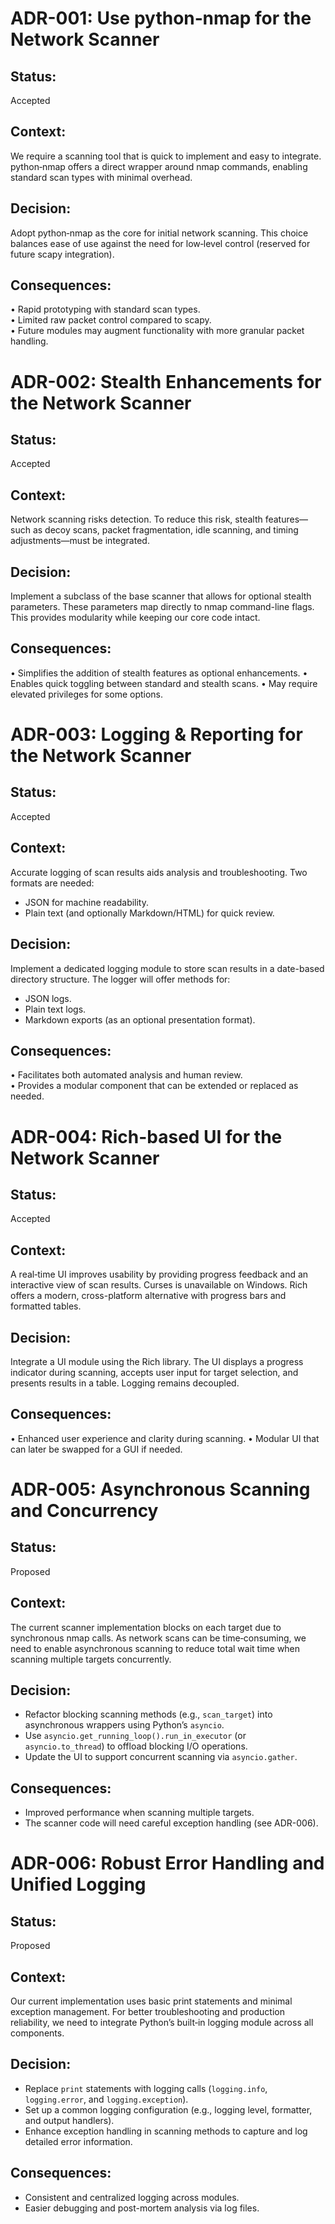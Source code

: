 # ADR-001: Use python‑nmap for the Network Scanner

## Status:
Accepted

## Context:
We require a scanning tool that is quick to implement and easy to integrate. python‑nmap offers a direct wrapper around nmap commands, enabling standard scan types with minimal overhead.

## Decision:
Adopt python‑nmap as the core for initial network scanning. This choice balances ease of use against the need for low‑level control (reserved for future scapy integration).

## Consequences:
• Rapid prototyping with standard scan types.  
• Limited raw packet control compared to scapy.  
• Future modules may augment functionality with more granular packet handling.

# ADR-002: Stealth Enhancements for the Network Scanner

## Status: 
 Accepted

## Context:
Network scanning risks detection. To reduce this risk, stealth features—such as decoy scans, packet fragmentation, idle scanning, and timing adjustments—must be integrated.

## Decision:
Implement a subclass of the base scanner that allows for optional stealth parameters. These parameters map directly to nmap command-line flags. This provides modularity while keeping our core code intact.

## Consequences: 
• Simplifies the addition of stealth features as optional enhancements.
• Enables quick toggling between standard and stealth scans.
• May require elevated privileges for some options.

# ADR-003: Logging & Reporting for the Network Scanner

## Status:
Accepted

## Context:
Accurate logging of scan results aids analysis and troubleshooting. Two formats are needed:
- JSON for machine readability.
- Plain text (and optionally Markdown/HTML) for quick review.

## Decision:
Implement a dedicated logging module to store scan results in a date-based directory structure. The logger will offer methods for:
- JSON logs.
- Plain text logs.
- Markdown exports (as an optional presentation format).

## Consequences:
• Facilitates both automated analysis and human review.  
• Provides a modular component that can be extended or replaced as needed.

# ADR-004: Rich-based UI for the Network Scanner
## Status:
Accepted
## Context: 
A real‑time UI improves usability by providing progress feedback and an interactive view of scan results. Curses is unavailable on Windows. Rich offers a modern, cross-platform alternative with progress bars and formatted tables. 
## Decision:
Integrate a UI module using the Rich library. The UI displays a progress indicator during scanning, accepts user input for target selection, and presents results in a table. Logging remains decoupled.
## Consequences:
• Enhanced user experience and clarity during scanning. 
• Modular UI that can later be swapped for a GUI if needed.

# ADR-005: Asynchronous Scanning and Concurrency
## Status:
Proposed
## Context:
The current scanner implementation blocks on each target due to synchronous nmap calls. As network scans can be time‐consuming, we need to enable asynchronous scanning to reduce total wait time when scanning multiple targets concurrently.
## Decision:
- Refactor blocking scanning methods (e.g., `scan_target`) into asynchronous wrappers using Python’s `asyncio`.
- Use `asyncio.get_running_loop().run_in_executor` (or `asyncio.to_thread`) to offload blocking I/O operations.
- Update the UI to support concurrent scanning via `asyncio.gather`.
## Consequences:
- Improved performance when scanning multiple targets.
- The scanner code will need careful exception handling (see ADR-006).

# ADR-006: Robust Error Handling and Unified Logging

## Status:
Proposed

## Context:
Our current implementation uses basic print statements and minimal exception management. For better troubleshooting and production reliability, we need to integrate Python’s built‑in logging module across all components.

## Decision:
- Replace `print` statements with logging calls (`logging.info`, `logging.error`, and `logging.exception`).
- Set up a common logging configuration (e.g., logging level, formatter, and output handlers).
- Enhance exception handling in scanning methods to capture and log detailed error information.

## Consequences:
- Consistent and centralized logging across modules.
- Easier debugging and post-mortem analysis via log files.